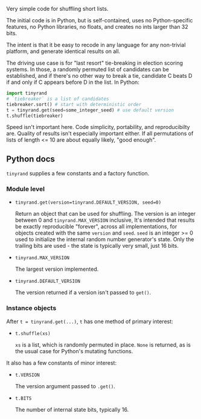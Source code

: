 Very simple code for shuffling short lists.

The initial code is in Python, but is self-contained, uses no Python-specific features, no Python libraries, no floats, and creates no ints larger than 32 bits.

The intent is that it be easy to recode in any language for any non-trivial platform, and generate identical results on all.

The driving use case is for "last resort" tie-breaking in election scoring systems. In those, a randomly permuted list of candidates can be established, and
if there's no other way to break a tie, candidate C beats D if and only if C appears before D in the list. In Python:

```python
import tinyrand
# `tiebreaker` is a list of candidates
tiebreaker.sort() # start with deterministic order
t = tinyrand.get(seed=some_integer_seed) # use default version
t.shuffle(tiebreaker)
```

Speed isn't important here. Code simplicity, portability, and reproducibilty are. Quality of results isn't especially important either. If all permutations of
lists of length <= 10 are about equally likely, "good enough".

## Python docs

`tinyrand` supplies a few constants and a factory function.

### Module level

- `tinyrand.get(version=tinyrand.DEFAULT_VERSION, seed=0)`
      
    Return an object that can be used for shuffling.
    The version is an integer between 0 and `tinyrand.MAX_VERSION`
inclusive, It's intended that results be exactly reproducible "forever",
across all implementations, for objects created with the same `version`
and `seed`.
    `seed` is an integer >= 0 used to initialize the internal random number
generator's state. Only the trailing bits are used - the state is typically
very small, just 16 bits.

- `tinyrand.MAX_VERSION`

    The largest version implemented.

- `tinyrand.DEFAULT_VERSION`

    The version returned if a version isn't passed to `get()`.

### Instance objects

After `t = tinyrand.get(...)`, `t` has one method of primary interest:

- `t.shuffle(xs)`

    `xs` is a list, which is randomly permuted in place. `None` is returned,
as is the usual case for Python's mutating functions.

It also has a few constants of minor interest:

- `t.VERSION`

    The version argument passed to `.get()`.

- `t.BITS`

    The number of internal state bits, typically 16.
